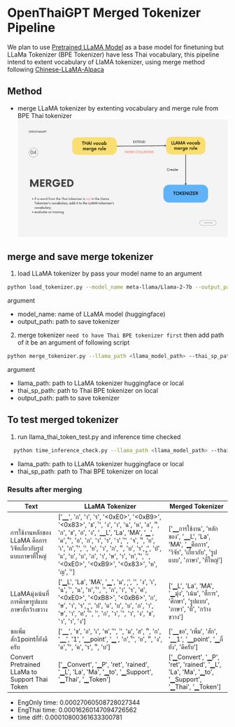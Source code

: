 # OpenThaiGPT Merged Tokenizer Pipeline

We plan to use [Pretrained LLaMA Model](https://ai.meta.com/blog/large-language-model-llama-meta-ai/) as a base model for finetuning but LLaMa Tokenizer (BPE Tokenizer) have less Thai vocabulary, this pipeline intend to extent vocabulary of LlaMA tokenizer, using merge method following [Chinese-LLaMA-Alpaca](https://github.com/ymcui/Chinese-LLaMA-Alpaca/blob/main/README_EN.md)

## Method

- merge LLaMA tokenizer by extenting vocabulary and merge rule from BPE Thai tokenizer
  ![method](merge_method.png)

## merge and save merge tokenizer

1. load LLaMA tokenizer by pass your model name to an argument

```bash
python load_tokenizer.py --model_name meta-llama/Llama-2-7b --output_path <output_tokenizer_path>
```

argument

- model_name: name of LLaMA model (huggingface)
- output_path: path to save tokenizer

2. merge tokenizer `need to have Thai BPE tokenizer first` then add path of it be an argument of following script

```bash
python merge_tokenizer.py --llama_path <llama_model_path> --thai_sp_path <spm_model_path> --output_path <output_tokenizer_path>
```

argument

- llama_path: path to LLaMA tokenizer huggingface or local
- thai_sp_path: path to Thai BPE tokenizer on local
- output_path: path to save tokenizer

## To test merged tokenizer

1.  run llama_thai_token_test.py and inference time checked

```bash
  python time_inference_check.py --llama_path <llama_model_path> --thai_sp_path <spm_model_path>
```

- llama_path: path to LLaMA tokenizer huggingface or local
- thai_sp_path: path to Thai BPE tokenizer on local

### Results after merging

| Text                                                         | LLaMA Tokenizer                                                                                                                                                                                                                                                                                                                                         | Merged Tokenizer                                                                                          |
| ------------------------------------------------------------ | ------------------------------------------------------------------------------------------------------------------------------------------------------------------------------------------------------------------------------------------------------------------------------------------------------------------------------------------------------- | --------------------------------------------------------------------------------------------------------- |
| การใช้งานหลักของ LLaMA คือการวิจัยเกี่ยวกับรูปแบบภาษาที่ใหญ่ | ['▁', 'ก', 'า', 'ร', '<0xE0>', '<0xB9>', '<0x83>', 'ช', '้', 'ง', 'า', 'น', 'ห', 'ล', 'ั', 'ก', 'ข', 'อ', 'ง', '▁L', 'La', 'MA', '▁', 'ค', 'ื', 'อ', 'ก', 'า', 'ร', 'ว', 'ิ', 'จ', 'ั', 'ย', 'เ', 'ก', 'ี', '่', 'ย', 'ว', 'ก', 'ั', 'บ', 'ร', 'ู', 'ป', 'แ', 'บ', 'บ', 'ภ', 'า', 'ษ', 'า', 'ท', 'ี', '่', '<0xE0>', '<0xB9>', '<0x83>', 'ห', 'ญ', '่'] | ['▁การใช้งาน', 'หลักของ', '▁L', 'La', 'MA', '▁คือการ', 'วิจัย', 'เกี่ยวกับ', 'รูปแบบ', 'ภาษา', 'ที่ใหญ่'] |
| LLaMAมุ่งเน้นที่การศึกษารูปแบบภาษาที่กว้างขวาง               | ['▁L', 'La', 'MA', '▁', 'ม', 'ุ', '่', 'ง', 'เ', 'น', '้', 'น', 'ท', 'ี', '่', 'ก', 'า', 'ร', 'ศ', '<0xE0>', '<0xB8>', '<0xB6>', 'ก', 'ษ', 'า', 'ร', 'ู', 'ป', 'แ', 'บ', 'บ', 'ภ', 'า', 'ษ', 'า', 'ท', 'ี', '่', 'ก', 'ว', '้', 'า', 'ง', 'ข', 'ว', 'า', 'ง']​                                                                                          | ['▁L', 'La', 'MA', '▁มุ่ง', 'เน้น', 'ที่การ', 'ศึกษา', 'รูปแบบ', 'ภาษา', 'ที่', 'กว้างขวาง']              |
| ขอเพิ่มสัก1pointก็ยังดีครับ                                  | ['▁', 'ข', 'อ', 'เ', 'พ', 'ิ', '่', 'ม', 'ส', 'ั', 'ก', '▁', '1', '▁point', '▁', 'ก', '็', 'ย', 'ั', 'ง', 'ด', 'ี', 'ค', 'ร', 'ั', 'บ']                                                                                                                                                                                                                 | ['▁ขอ', 'เพิ่ม', 'สัก', '▁1', '▁point', '▁ก็ยัง', 'ดีครับ']                                               |
| Convert Pretrained LLaMa to Support Thai Token               | ['▁Convert', '▁P', 'ret', 'rained', '▁L', 'La', 'Ma', '▁to', '▁Support', '▁Thai', '▁Token']                                                                                                                                                                                                                                                             | ['▁Convert', '▁P', 'ret', 'rained', '▁L', 'La', 'Ma', '▁to', '▁Support', '▁Thai', '▁Token']               |

- EngOnly time: 0.00027060508728027344
- EngThai time: 0.00016260147094726562
- time diff: 0.00010800361633300781
